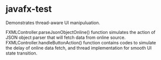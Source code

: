 # javafx-test

Demonstrates thread-aware UI manipuluation.

FXMLController.parseJsonObjectOnline() function simulates the action of JSON object parser that will fetch data from online source.
FXMLController.handleButtonAction() function contains codes to simulate the delay of online data fetch, and thread implementation for smooth UI state transition.

